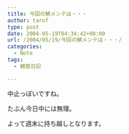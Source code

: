 ```yaml
---
title: 今回の鯖メンテは・・・
author: tarof
type: post
date: 2004-05-19T04:34:42+00:00
url: /2004/05/19/今回の鯖メンテは・・・/
categories:
  - Note
tags:
  - 鯖管日記

---
```

中止っぽいですね。
  
たぶん今日中には無理。

よって週末に持ち越しとなります。